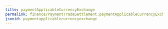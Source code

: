 ```yaml
---
title: paymentApplicableCurrencyExchange
permalink: finance/PaymentTradeSettlement.paymentApplicableCurrencyExchange.html
jsonid: paymentapplicablecurrencyexchange
---
```

